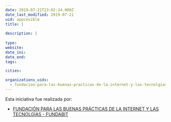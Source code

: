```yaml
---
date: 2019-07-21T23:02:24.000Z
date_last_modified: 2019-07-21
uid: appcesible
title: |
  
description: |
  
type: 
website: 
date_ini: 
date_end: 
tags:

cities: 

organizations_uids:
  - fundacion-para-las-buenas-practicas-de-la-internet-y-las-tecnolgias-fundabit
---
```


Esta iniciativa fue realizada por:

- [FUNDACIÓN PARA LAS BUENAS PRÁCTICAS DE LA INTERNET Y LAS TECNOLGÍAS - FUNDABIT](/organizaciones/fundacion-para-las-buenas-practicas-de-la-internet-y-las-tecnolgias-fundabit)
